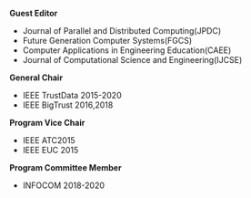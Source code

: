 **Guest Editor**

- Journal of Parallel and Distributed Computing(JPDC)
- Future Generation Computer Systems(FGCS)
- Computer Applications in Engineering Education(CAEE)
- Journal of Computational Science and Engineering(IJCSE)

**General Chair**

- IEEE TrustData 2015-2020
- IEEE BigTrust 2016,2018

**Program Vice Chair**

- IEEE ATC2015
- IEEE EUC 2015

**Program Committee Member**

- INFOCOM 2018-2020
